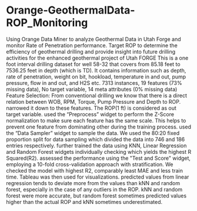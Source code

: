 # Orange-GeothermalData-ROP_Monitoring
Using Orange Data Miner to analyze Geothermal Data in Utah Forge and monitor Rate of Penetration performance.
Target ROP to determine the efficiency of geothermal drilling and provide insight into future drilling activities for the enhanced geothermal project of Utah FORGE
This is a one foot interval drilling dataset for well 58-32 that covers from 85.18 feet to 7536.25 feet in depth (which is TD). It contains information such as depth, rate of penetration, weight on bit, hookload, temperature in and out, pump pressure, flow in and out, and H2S etc.
7313 instances, 19 features (73% missing data), No target variable, 14 meta attributes (0% missing data)
Feature Selection: From conventional drilling we know that there is a direct relation between WOB, RPM, Torque, Pump Pressure and Depth to ROP. narrowed it down to these features.
The ROP(1 ft) is considered as out target variable.
used the “Preprocess” widget to perform the Z-Score normalization to make sure each feature has the  same scale. This helps to prevent one feature from dominating other during the training process.
used the “Data Sampler” widget to sample the data. We used the 80:20 fixed proportion split for data sampling which divided the data into 746 and 186 entries respectively.
further trained the data using KNN, Linear Regression and Random Forest widgets individually checking which yields the highest R Squared(R2).
assessed the performance using the "Test and Score" widget, employing a 10-fold cross-validation approach with stratification. We checked the model with highest R2, comparably least MAE and less train time.
Tableau was then used for visualizations. predicted values from linear regression tends to deviate more from the values than kNN and random forest, especially in the case of any outliers in the ROP.  kNN and random forest were more accurate, but random forest sometimes predicted values higher than the actual ROP and kNN sometimes underestimated.





